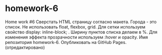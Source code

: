 # homework-6
Home work #6
Сверстать HTML страницу согласно макета.
Города - это список.
Не использовать float, flexbox, grid.
Для сетки используем свойство display: inline-block; .
Ширину пунктов списка делаем в %.
Для изменения эффекта прозрачности используем :hover и opacity.
Имя репозитория homework-6. Опубликовать на GitHub Pages. (отредактировано) 
